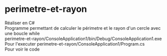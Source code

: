 # perimetre-et-rayon

Réaliser en C#       
Programme permettant de calculer le périmetre et le rayon d'un cercle
avec une boucle while     
perimetre-et-rayon/ConsoleApplication1/bin/Debug/ConsoleApplication1.exe      
Pour l'executer 
perimetre-et-rayon/ConsoleApplication1/Program.cs     
Pour voir le code


